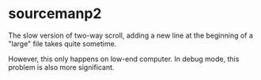 # sourcemanp2

The slow version of two-way scroll, adding a new line at the beginning of a "large" file takes quite sometime.

However, this only happens on low-end computer. In debug mode, this problem is also more significant. 

